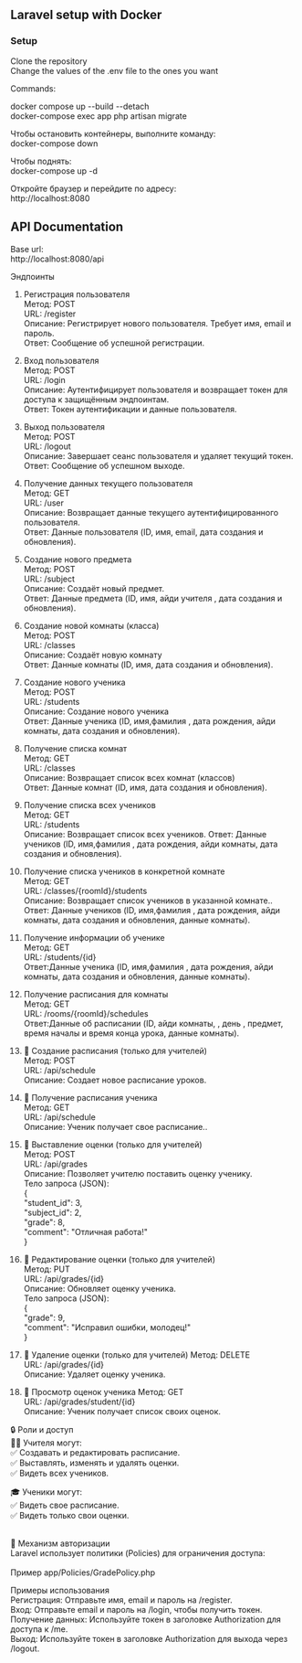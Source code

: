 
## Laravel setup with Docker

### Setup
Clone the repository <br/>
Change the values of the .env file to the ones you want<br/>

Commands:<br/>

docker compose up --build --detach<br/>
docker-compose exec app php artisan migrate<br/>

Чтобы остановить контейнеры, выполните команду:<br/>
docker-compose down

Чтобы поднять: <br/>
docker-compose up -d


Откройте браузер и перейдите по адресу:<br/>
http://localhost:8080


## API Documentation
Base url:<br/>
http://localhost:8080/api

Эндпоинты
1. Регистрация пользователя<br/>
   Метод: POST<br/>
   URL: /register<br/>
   Описание: Регистрирует нового пользователя. Требует имя, email и пароль.<br/>
   Ответ: Сообщение об успешной регистрации.<br/>

2. Вход пользователя<br/>
   Метод: POST<br/>
   URL: /login<br/>
   Описание: Аутентифицирует пользователя и возвращает токен для доступа к защищённым эндпоинтам.<br/>
   Ответ: Токен аутентификации и данные пользователя.<br/>

3. Выход пользователя<br/>
   Метод: POST<br/>
   URL: /logout<br/>
   Описание: Завершает сеанс пользователя и удаляет текущий токен.<br/>
   Ответ: Сообщение об успешном выходе.<br/>

4. Получение данных текущего пользователя<br/>
   Метод: GET<br/>
   URL: /user<br/>
   Описание: Возвращает данные текущего аутентифицированного пользователя.<br/>
   Ответ: Данные пользователя (ID, имя, email, дата создания и обновления).<br/>

5. Создание нового предмета<br/>
   Метод: POST<br/>
   URL: /subject<br/>
   Описание:  Создаёт новый предмет.<br/>
   Ответ: Данные предмета (ID, имя, айди учителя , дата создания и обновления).<br/>

6. Создание новой комнаты (класса)<br/>
   Метод: POST<br/>
   URL: /classes<br/>
   Описание:  Создаёт новую комнату <br/>
   Ответ: Данные комнаты (ID, имя, дата создания и обновления).<br/>

7. Создание нового ученика<br/>
   Метод: POST<br/>
   URL: /students<br/>
   Описание:  Создание нового ученика<br/>
   Ответ: Данные ученика (ID, имя,фамилия , дата рождения, айди комнаты, дата создания и обновления).<br/>
8. Получение списка комнат <br/>
    Метод: GET<br/>
    URL: /classes<br/>
    Описание:  Возвращает список всех комнат (классов)<br/>
    Ответ: Данные комнат (ID, имя, дата создания и обновления).<br/>
9. Получение списка всех учеников <br/>
    Метод: GET<br/>
    URL: /students<br/>
    Описание: Возвращает список всех учеников.
    Ответ: Данные учеников (ID, имя,фамилия , дата рождения, айди комнаты, дата создания и обновления).<br/>

10. Получение списка учеников в конкретной комнате<br/>
    Метод: GET<br/>
    URL: /classes/{roomId}/students<br/>
    Описание: Возвращает список учеников в указанной комнате..
    Ответ: Данные учеников (ID, имя,фамилия , дата рождения, айди комнаты, дата создания и обновления, данные комнаты).<br/>

11. Получение информации об ученике <br/>
    Метод: GET <br/>
    URL: /students/{id} <br/>
    Ответ:Данные ученика (ID, имя,фамилия , дата рождения, айди комнаты, дата создания и обновления, данные комнаты).<br/>

12. Получение расписания для комнаты <br/>
    Метод: GET <br/>
    URL: /rooms/{roomId}/schedules <br/> 
    Ответ:Данные об расписании (ID,  айди комнаты, , день , предмет, время началы и время конца урока,  данные комнаты).<br/>

13. 🔹 Создание расписания (только для учителей)<br/>
    Метод:  POST <br/>
    URL: /api/schedule <br/> 
    Описание: Создает новое расписание уроков.

14. 🔹 Получение расписания ученика <br/>
    Метод:  GET <br/>
    URL: /api/schedule <br/>
    Описание: Ученик получает свое расписание..

15. 🔹 Выставление оценки (только для учителей)<br/>
    Метод:  POST <br/>
    URL: /api/grades <br/>
    Описание: Позволяет учителю поставить оценку ученику.<br/>
    Тело запроса (JSON): <br/>
    { <br/>
    "student_id": 3, <br/>
    "subject_id": 2,<br/>
    "grade": 8, <br/>
    "comment": "Отличная работа!"<br/>
    }<br/>

15. 🔹 Редактирование оценки (только для учителей) <br/>
    Метод:  PUT <br/>
    URL: /api/grades/{id} <br/>
    Описание: Обновляет оценку ученика.<br/>
    Тело запроса (JSON): <br/>
    {<br/>
    "grade": 9,<br/>
    "comment": "Исправил ошибки, молодец!"<br/>
    }<br/>

16. 🔹 Удаление оценки (только для учителей)
    Метод:  DELETE <br/>
    URL: /api/grades/{id} <br/>
    Описание: Удаляет оценку ученика. <br/>

17. 🔹 Просмотр оценок ученика
    Метод:  GET <br/>
    URL: /api/grades/student/{id} <br/>
    Описание: Ученик получает список своих оценок.<br/>


🔒 Роли и доступ <br/>
🧑‍🏫 Учителя могут: <br/>
✅ Создавать и редактировать расписание. <br/>
✅ Выставлять, изменять и удалять оценки. <br/>
✅ Видеть всех учеников. <br/>
 
🎓 Ученики могут: <br/>
✅ Видеть свое расписание. <br/>
✅ Видеть только свои оценки. <br/>
<br/>
 
🔧 Механизм авторизации <br/>
Laravel использует политики (Policies) для ограничения доступа: <br/>
<br/>
Пример app/Policies/GradePolicy.php <br/>
 
Примеры использования<br/>
Регистрация: Отправьте имя, email и пароль на /register.<br/>
Вход: Отправьте email и пароль на /login, чтобы получить токен.<br/>
Получение данных: Используйте токен в заголовке Authorization для доступа к /me.<br/>
Выход: Используйте токен в заголовке Authorization для выхода через /logout.


